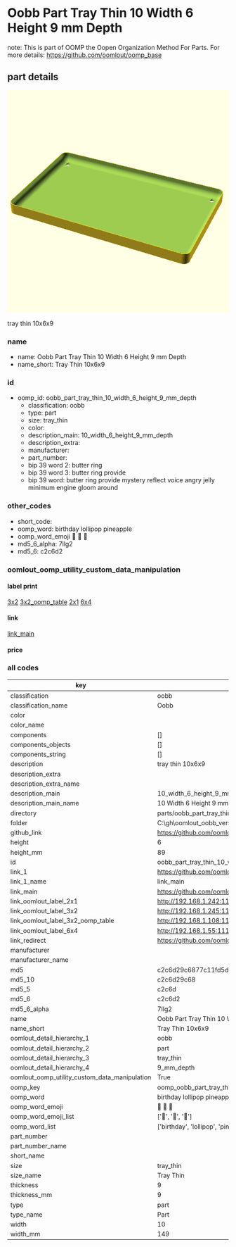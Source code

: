 # Oobb Part Tray Thin 10 Width 6 Height 9 mm Depth  

note: This is part of OOMP the Oopen Organization Method For Parts. For more details: https://github.com/oomlout/oomp_base

##  part details
  

[![](3dpr.png)](3dpr.png)

tray thin 10x6x9



### name
* name: Oobb Part Tray Thin 10 Width 6 Height 9 mm Depth
* name_short: Tray Thin 10x6x9 
### id
* oomp_id: oobb_part_tray_thin_10_width_6_height_9_mm_depth
  * classification: oobb
  * type: part
  * size: tray_thin
  * color: 
  * description_main: 10_width_6_height_9_mm_depth
  * description_extra: 
  * manufacturer: 
  * part_number: 
  * bip 39 word 2: butter ring
  * bip 39 word 3: butter ring provide
  * bip 39 word: butter ring provide mystery reflect voice angry jelly minimum engine gloom around

### other_codes
* short_code: 
* oomp_word: birthday lollipop pineapple
* oomp_word_emoji :birthday: :lollipop: :pineapple:
* md5_6_alpha: 7llg2
* md5_6: c2c6d2






### oomlout_oomp_utility_custom_data_manipulation
#### label print
[3x2](http://192.168.1.245:1112/?label=oomp%207llg2)
[3x2_oomp_table](http://192.168.1.108:1112/?label=oomp%207llg2)
[2x1](http://192.168.1.242:1112/?label=oomp%207llg2)
[6x4](http://192.168.1.55:1112/?label=oomp%207llg2)    

#### link

[link_main](https://github.com/oomlout/oomlout_oobb_version_4_generated_parts/tree/main/navigation_oomp/oobb/part/tray_thin/10_width_6_height_9_mm_depth/part)                              

#### price







### all codes 
| key | value |  
| --- | --- |  
| classification | oobb |  
| classification_name | Oobb |  
| color |  |  
| color_name |  |  
| components | [] |  
| components_objects | [] |  
| components_string | [] |  
| description | tray thin 10x6x9 |  
| description_extra |  |  
| description_extra_name |  |  
| description_main | 10_width_6_height_9_mm_depth |  
| description_main_name | 10 Width 6 Height 9 mm Depth |  
| directory | parts/oobb_part_tray_thin_10_width_6_height_9_mm_depth |  
| folder | C:\gh\oomlout_oobb_version_4_generated_parts\parts\oobb_part_tray_thin_10_width_6_height_9_mm_depth |  
| github_link | https://github.com/oomlout/oomlout_oomp_part_src/tree/main/parts/oobb_part_tray_thin_10_width_6_height_9_mm_depth |  
| height | 6 |  
| height_mm | 89 |  
| id | oobb_part_tray_thin_10_width_6_height_9_mm_depth |  
| link_1 | https://github.com/oomlout/oomlout_oobb_version_4_generated_parts/tree/main/navigation_oomp/oobb/part/tray_thin/10_width_6_height_9_mm_depth/part |  
| link_1_name | link_main |  
| link_main | https://github.com/oomlout/oomlout_oobb_version_4_generated_parts/tree/main/navigation_oomp/oobb/part/tray_thin/10_width_6_height_9_mm_depth/part |  
| link_oomlout_label_2x1 | http://192.168.1.242:1112/?label=oomp%207llg2 |  
| link_oomlout_label_3x2 | http://192.168.1.245:1112/?label=oomp%207llg2 |  
| link_oomlout_label_3x2_oomp_table | http://192.168.1.108:1112/?label=oomp%207llg2 |  
| link_oomlout_label_6x4 | http://192.168.1.55:1112/?label=oomp%207llg2 |  
| link_redirect | https://github.com/oomlout/oomlout_oobb_version_4_generated_parts/tree/main/parts/oobb_tray_thin_10_06_09 |  
| manufacturer |  |  
| manufacturer_name |  |  
| md5 | c2c6d29c6877c11fd5da192759ee80fa |  
| md5_10 | c2c6d29c68 |  
| md5_5 | c2c6d |  
| md5_6 | c2c6d2 |  
| md5_6_alpha | 7llg2 |  
| name | Oobb Part Tray Thin 10 Width 6 Height 9 mm Depth |  
| name_short | Tray Thin 10x6x9  |  
| oomlout_detail_hierarchy_1 | oobb |  
| oomlout_detail_hierarchy_2 | part |  
| oomlout_detail_hierarchy_3 | tray_thin |  
| oomlout_detail_hierarchy_4 | 9_mm_depth |  
| oomlout_oomp_utility_custom_data_manipulation | True |  
| oomp_key | oomp_oobb_part_tray_thin_10_width_6_height_9_mm_depth |  
| oomp_word | birthday lollipop pineapple |  
| oomp_word_emoji | :birthday: :lollipop: :pineapple: |  
| oomp_word_emoji_list | [':birthday:', ':lollipop:', ':pineapple:'] |  
| oomp_word_list | ['birthday', 'lollipop', 'pineapple'] |  
| part_number |  |  
| part_number_name |  |  
| short_name |  |  
| size | tray_thin |  
| size_name | Tray Thin |  
| thickness | 9 |  
| thickness_mm | 9 |  
| type | part |  
| type_name | Part |  
| width | 10 |  
| width_mm | 149 |  
